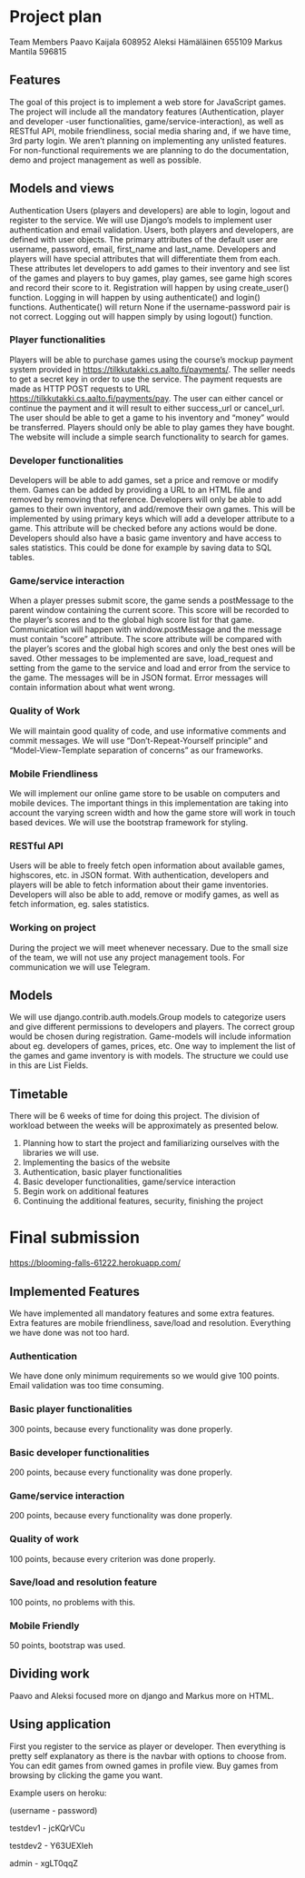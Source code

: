 # Project plan
Team Members
Paavo Kaijala 608952
Aleksi Hämäläinen 655109
Markus Mantila 596815


## Features
The goal of this project is to implement a web store for JavaScript games. The project will include all the mandatory features (Authentication, player and developer -user functionalities, game/service-interaction), as well as RESTful API, mobile friendliness, social media sharing and, if we have time, 3rd party login. We aren’t planning on implementing any unlisted features.
For non-functional requirements we are planning to do the documentation, demo and project management as well as possible.


## Models and views
Authentication Users (players and developers) are able to login, logout and register to the service. We will use Django’s models to implement user authentication and email validation. Users, both players and developers, are defined with user objects. The primary attributes of the default user are username, password, email, first_name and last_name. Developers and players will have special attributes that will differentiate them from each. These attributes let developers to add games to their inventory and see list of the games and players to buy games, play games, see game high scores and record their score to it. Registration will happen by using create_user() function. Logging in will happen by using authenticate() and login() functions. Authenticate() will return None if the username-password pair is not correct. Logging out will happen simply by using logout() function.
### Player functionalities
Players will be able to purchase games using the course’s mockup payment system provided in https://tilkkutakki.cs.aalto.fi/payments/. The seller needs to get a secret key in order to use the service. The payment requests are made as HTTP POST requests to URL https://tilkkutakki.cs.aalto.fi/payments/pay. The user can either cancel or continue the payment and it will result to either success_url or cancel_url. The user should be able to get a game to his inventory and “money” would be transferred. Players should only be able to play games they have bought. The website will include a simple search functionality to search for games.
### Developer functionalities
Developers will be able to add games, set a price and remove or modify them. Games can be added by providing a URL to an HTML file and removed by removing that reference. Developers will only be able to add games to their own inventory, and add/remove their own games. This will be implemented by using primary keys which will add a developer attribute to a game. This attribute will be checked before any actions would be done. Developers should also have a basic game inventory and have access to sales statistics. This could be done for example by saving data to SQL tables.
### Game/service interaction
When a player presses submit score, the game sends a postMessage to the parent window containing the current score. This score will be recorded to the player’s scores and to the global high score list for that game. Communication will happen with window.postMessage and the message must contain “score” attribute. The score attribute will be compared with the player’s scores and the global high scores and only the best ones will be saved. Other messages to be implemented are save, load_request and setting from the game to the service and load and error from the service to the game. The messages will be in JSON format. Error messages will contain information about what went wrong.
### Quality of Work
We will maintain good quality of code, and use informative comments and commit messages. We will use “Don’t-Repeat-Yourself principle” and “Model-View-Template separation of concerns” as our frameworks.
### Mobile Friendliness
We will implement our online game store to be usable on computers and mobile devices. The important things in this implementation are taking into account the varying screen width and how the game store will work in touch based devices. We will use the bootstrap framework for styling.
### RESTful API
Users will be able to freely fetch open information about available games, highscores, etc. in JSON format. With authentication, developers and players will be able to fetch information about their game inventories. Developers will also be able to add, remove or modify games, as well as fetch information, eg. sales statistics.
### Working on project
During the project we will meet whenever necessary. Due to the small size of the team, we will not use any project management tools. For communication we will use Telegram.
## Models
We will use django.contrib.auth.models.Group models to categorize users and give different permissions to developers and players. The correct group would be chosen during registration. Game-models will include information about eg. developers of games, prices, etc. One way to implement the list of the games and game inventory is with models. The structure we could use in this are List Fields.


## Timetable
There will be 6 weeks of time for doing this project. The division of workload between the weeks will be approximately as presented below.
1. Planning how to start the project and familiarizing ourselves with the libraries we will use.
2. Implementing the basics of the website
3. Authentication, basic player functionalities
4. Basic developer functionalities, game/service interaction
5. Begin work on additional features
6. Continuing the additional features, security, finishing the project


# Final submission
https://blooming-falls-61222.herokuapp.com/


## Implemented Features
We have implemented all mandatory features and some extra features. Extra features are mobile friendliness, save/load and resolution. Everything we have done was not too hard.
### Authentication
We have done only minimum requirements so we would give 100 points. Email validation was too time consuming.
### Basic player functionalities
300 points, because every functionality was done properly.
### Basic developer functionalities
200 points, because every functionality was done properly.
### Game/service interaction
200 points, because every functionality was done properly.
### Quality of work
100 points, because every criterion was done properly.
### Save/load and resolution feature
100 points, no problems with this.
### Mobile Friendly
50 points, bootstrap was used.


## Dividing work
Paavo and Aleksi focused more on django and Markus more on HTML.


## Using application
First you register to the service as player or developer. Then everything is pretty self explanatory as there is the navbar with options to choose from. You can edit games from owned games in profile view. Buy games from browsing by clicking the game you want.

Example users on heroku:

(username - password)

testdev1 - jcKQrVCu

testdev2 - Y63UEXIeh

admin - xgLT0qqZ